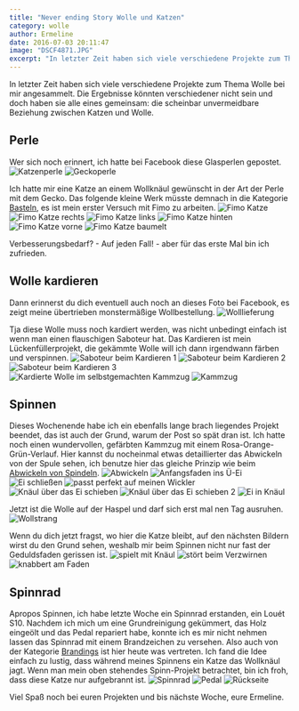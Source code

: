 ```yaml
---
title: "Never ending Story Wolle und Katzen"
category: wolle
author: Ermeline
date: 2016-07-03 20:11:47
image: "DSCF4871.JPG"
excerpt: "In letzter Zeit haben sich viele verschiedene Projekte zum Thema Wolle bei mir angesammelt."
---
```


In letzter Zeit haben sich viele verschiedene Projekte zum Thema Wolle bei mir angesammelt. Die Ergebnisse könnten verschiedener nicht sein und doch haben sie alle eines gemeinsam: die scheinbar unvermeidbare Beziehung zwischen Katzen und Wolle. 

## Perle
Wer sich noch erinnert, ich hatte bei Facebook diese Glasperlen gepostet.
![Katzenperle](Katzenperle.jpg)
![Geckoperle](Geckoperle.jpg)

Ich hatte mir eine Katze an einem Wollknäul gewünscht in der Art der Perle mit dem Gecko. Das folgende kleine Werk müsste demnach in die Kategorie [Basteln](/basteln/), es ist mein erster Versuch mit Fimo zu arbeiten. 
![Fimo Katze](DSCF4869.JPG)
![Fimo Katze rechts](DSCF4874.JPG)
![Fimo Katze links](DSCF4872.JPG)
![Fimo Katze hinten](DSCF4875.JPG)
![Fimo Katze vorne](DSCF4871.JPG)
![Fimo Katze baumelt](DSCF4876.JPG)

Verbesserungsbedarf? - Auf jeden Fall! - aber für das erste Mal bin ich zufrieden. 

## Wolle kardieren
Dann erinnerst du dich eventuell auch noch an dieses Foto bei Facebook, es zeigt meine übertrieben monstermäßige Wollbestellung. 
![Wolllieferung](DSCF4794.JPG)

Tja diese Wolle muss noch kardiert werden, was nicht unbedingt einfach ist wenn man einen flauschigen Saboteur hat. Das Kardieren ist mein Lückenfüllerprojekt, die gekämmte Wolle will ich dann irgendwann färben und verspinnen. 
![Saboteur beim Kardieren 1](DSCF4795.JPG)
![Saboteur beim Kardieren 2](DSCF4801.JPG)
![Saboteur beim Kardieren 3](DSCF4802.JPG)
![Kardierte Wolle im selbstgemachten Kammzug](DSCF4877.JPG)
![Kammzug](DSCF4879.JPG) 

## Spinnen
Dieses Wochenende habe ich ein ebenfalls lange brach liegendes Projekt beendet, das ist auch der Grund, warum der Post so spät dran ist. Ich hatte noch einen wundervollen, gefärbten Kammzug mit einem Rosa-Orange-Grün-Verlauf. Hier kannst du nocheinmal etwas detaillierter das Abwickeln von der Spule sehen, ich benutze hier das gleiche Prinzip wie beim [Abwickeln von Spindeln](/2016/05/spindel-abwickeln/). 
![Abwickeln](DSCF4843.JPG)
![Anfangsfaden ins Ü-Ei](DSCF4850.JPG)
![Ei schließen](DSCF4851.JPG)
![passt perfekt auf meinen Wickler](DSCF4852.JPG)
![Knäul über das Ei schieben](DSCF4853.JPG)
![Knäul über das Ei schieben 2](DSCF4854.JPG)
![Ei in Knäul](DSCF4855.JPG)

Jetzt ist die Wolle auf der Haspel und darf sich erst mal nen Tag ausruhen.
![Wollstrang](DSCF4867.JPG)

Wenn du dich jetzt fragst, wo hier die Katze bleibt, auf den nächsten Bildern wirst du den Grund sehen, weshalb mir beim Spinnen nicht nur fast der Geduldsfaden gerissen ist.
![spielt mit Knäul](DSCF4857.JPG)
![stört beim Verzwirnen](DSCF4858.JPG)
![knabbert am Faden](DSCF48622.JPG) 

## Spinnrad
Apropos Spinnen, ich habe letzte Woche ein Spinnrad erstanden, ein Louét S10. Nachdem ich mich um eine Grundreinigung gekümmert, das Holz eingeölt und das Pedal repariert habe, konnte ich es mir nicht nehmen lassen das Spinnrad mit einem Brandzeichen zu versehen. Also auch von der Kategorie [Brandings](/brandings/) ist hier heute was vertreten. Ich fand die Idee einfach zu lustig, dass während meines Spinnens ein Katze das Wollknäul jagt. Wenn man mein oben stehendes Spinn-Projekt betrachtet, bin ich froh, dass diese Katze nur aufgebrannt ist.
![Spinnrad](DSCF4832.JPG)
![Pedal](DSCF4833.JPG)
![Rückseite](DSCF4834.JPG)

Viel Spaß noch bei euren Projekten und bis nächste Woche, 
eure Ermeline.
